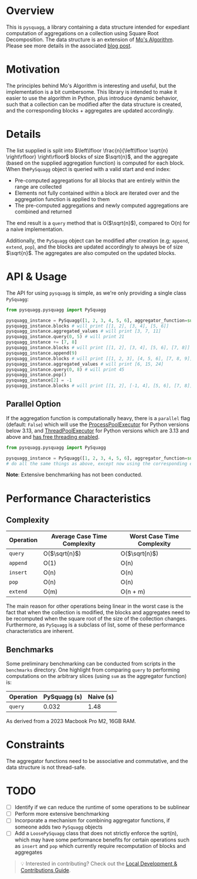 # Overview
 This is `pysquagg`, a library containing a data structure intended for expediant computation of aggregations on a collection using Square Root Decomposition. The data structure is an extension of [Mo's Algorithm](https://www.geeksforgeeks.org/mos-algorithm-query-square-root-decomposition-set-1-introduction/). Please see more details in the associated [blog post](https://open.substack.com/pub/dannycahall/p/pysquagg-square-root-decomposition?r=1swlpp&utm_campaign=post&utm_medium=web&showWelcomeOnShare=true).
 
# Motivation
The principles behind Mo's Algorithm is interesting and useful, but the implementation is a bit cumbersome. This library is intended to make it easier to use the algorithm in Python, plus introduce dynamic behavior, such that a collection can be modified after the data structure is created, and the corresponding blocks + aggregates are updated accordingly.

# Details
The list supplied is split into $\left\lfloor \frac{n}{\left\lfloor \sqrt{n} \right\rfloor} \right\rfloor$ blocks of size $\sqrt{n}$, and the aggregate (based on the supplied aggregation function) is computed for each block. When the`PySquagg` object is queried with a valid start and end index:
- Pre-computed aggregations for all blocks that are entirely within the range are collected
- Elements not fully contained within a block are iterated over and the aggregation function is applied to them
- The pre-computed aggregations and newly computed aggregations are combined and returned

The end result is a `query` method that is O($\sqrt{n}$), compared to O(n) for a naive implementation.

Additionally, the `PySquagg` object can be modified after creation (e.g; `append`, `extend`, `pop`), and the blocks are updated accordingly to always be of size $\sqrt{n}$. The aggregates are also computed on the updated blocks.


# API & Usage
The API for using `pysquagg` is simple, as we're only providing a single class `PySquagg`:
```python
from pysquagg.pysquagg import PySquagg

pysquagg_instance = PySquagg([1, 2, 3, 4, 5, 6], aggregator_function=sum)
pysquagg_instance.blocks # will print [[1, 2], [3, 4], [5, 6]]
pysquagg_instance.aggregated_values # will print [3, 7, 11]
pysquagg_instance.query(0, 5) # will print 21
pysquagg_instance += [7, 8]
pysquagg_instance.blocks # will print [[1, 2], [3, 4], [5, 6], [7, 8]]
pysquagg_instance.append(9)
pysquagg_instance.blocks # will print [[1, 2, 3], [4, 5, 6], [7, 8, 9]] - the block size has been recomputed from 2 -> 3
pysquagg_instance.aggregated_values # will print [6, 15, 24]
pysquagg_instance.query(0, 8) # will print 45
pysquagg_instance.pop()
pysquagg_instance[2] = -1
pysquagg_instance.blocks # will print [[1, 2], [-1, 4], [5, 6], [7, 8]] - block_size has dropped down from 3 -> 2
```

## Parallel Option
If the aggregation function is computationally heavy, there is a `parallel` flag (default: `False`) which will use the [ProcessPoolExecutor](https://docs.python.org/3/library/concurrent.futures.html#concurrent.futures.ProcessPoolExecutor) for Python versions below 3.13, and [ThreadPoolExecutor](https://docs.python.org/3/library/concurrent.futures.html#concurrent.futures.ThreadPoolExecutor) for Python versions which are 3.13 and above and [has free threading enabled](https://docs.python.org/3/howto/free-threading-python.html).
```python
from pysquagg.pysquagg import PySquagg

pysquagg_instance = PySquagg([1, 2, 3, 4, 5, 6], aggregator_function=sum, parallel=True)
# do all the same things as above, except now using the corresponding executor
```

**Note**: Extensive benchmarking has not been conducted.
# Performance Characteristics

## Complexity

| Operation | Average Case Time Complexity | Worst Case Time Complexity |
|-----------|------------------------------|----------------|
| `query`   | O($\sqrt{n}$)                | O($\sqrt{n}$)  |
| `append`  | O(1)                         | O(n)           |
| `insert`  | O(n)                         | O(n)           |
| `pop`     | O(n)                         | O(n)           |
| `extend` | O(m)                         | O(n + m)       |

The main reason for other operations being linear in the worst case is the fact that when the collection is modified, the blocks and aggregates need to be recomputed when the square root of the size of the collection changes. Furthermore, as `PySquagg` is a subclass of list, some of these performance characteristics are inherent.
## Benchmarks

Some preliminary benchmarking can be conducted from scripts in the `benchmarks` directory. One highlight from comparing `query` to performing computations on the arbitrary slices (using `sum` as the aggregator function) is:

| Operation | PySquagg (s) |  Naive (s) |
|-----------|--------------|------------|
| `query`   | 0.032        | 1.48      |

As derived from a 2023 Macbook Pro M2, 16GB RAM.

# Constraints
The aggregator functions need to be associative and commutative, and the data structure is not thread-safe.


# TODO
- [ ] Identify if we can reduce the runtime of some operations to be sublinear
- [ ] Perform more extensive benchmarking
- [ ] Incorporate a mechanism for combining aggregator functions, if someone adds two `PySquagg` objects
- [ ] Add a `LoosePySquagg` class that does not strictly enforce the sqrt(n), which may have some performance benefits for certain operations such as `insert` and `pop` which currently require recomputation of blocks and aggregates

> 💡 Interested in contributing? Check out the [Local Development & Contributions Guide](https://github.com/danielenricocahall/pysquagg/blob/main/CONTRIBUTING.md).